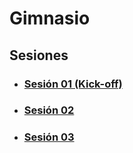 # Gimnasio

## Sesiones

- ### [Sesión 01 (Kick-off)](./session-01/README.md)

- ### [Sesión 02](./session-02/README.md)

- ### [Sesión 03](./session-03/README.md)

